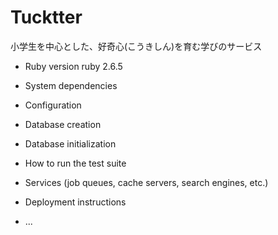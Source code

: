# Tucktter
小学生を中心とした、好奇心(こうきしん)を育む学びのサービス

* Ruby version
ruby 2.6.5
* System dependencies

* Configuration

* Database creation

* Database initialization

* How to run the test suite

* Services (job queues, cache servers, search engines, etc.)

* Deployment instructions

* ...

